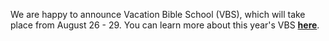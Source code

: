 We are happy to announce Vacation Bible School (VBS), which will take place from August 26 - 29. You can learn more about this year's VBS <b><a href="{{baseurl}}/vbs_2015">here</a></b>.